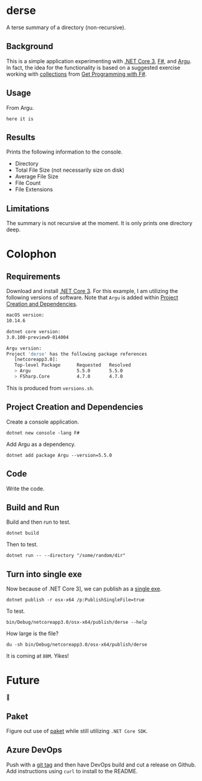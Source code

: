 # derse

A terse summary of a directory (non-recursive).

## Background

This is a simple application experimenting with [.NET Core 3](https://dotnet.microsoft.com/download/dotnet-core/3.0), [F#](https://fsharp.org/), and [Argu](https://fsprojects.github.io/Argu/). In fact, the idea for the functionality is based on a suggested exercise working with [collections](https://livebook.manning.com/book/get-programming-with-f-sharp/chapter-16/) from [Get Programming with F#](https://www.manning.com/books/get-programming-with-f-sharp).

## Usage

From Argu.

```
here it is
```

## Results

Prints the following information to the console.

- Directory
- Total File Size (not necessarily size on disk)
- Average File Size
- File Count
- File Extensions

## Limitations

The summary is not recursive at the moment. It is only prints one directory deep.

# Colophon

## Requirements

Download and install [.NET Core 3](https://dotnet.microsoft.com/download/dotnet-core/3.0). For this example, I am utilizing the following versions of software. Note that `Argu` is added within [Project Creation and Dependencies](#project-creation-and-dependencies).

```sh
macOS version:
10.14.6

dotnet core version:
3.0.100-preview9-014004

Argu version:
Project 'derse' has the following package references
   [netcoreapp3.0]:
   Top-level Package      Requested   Resolved
   > Argu                 5.5.0       5.5.0
   > FSharp.Core          4.7.0       4.7.0
```

This is produced from `versions.sh`.

## Project Creation and Dependencies

Create a console application.

```
dotnet new console -lang F#
```

Add Argu as a dependency.

```
dotnet add package Argu --version=5.5.0
```

## Code

Write the code.

## Build and Run

Build and then run to test.

```
dotnet build
```

Then to test.

```
dotnet run -- --directory "/some/random/dir"
```

## Turn into single exe

Now because of .NET Core 3], we can publish as a [single exe](https://devblogs.microsoft.com/dotnet/announcing-net-core-3-0-preview-5/).

```
dotnet publish -r osx-x64 /p:PublishSingleFile=true
```

To test.

```
bin/Debug/netcoreapp3.0/osx-x64/publish/derse --help
```

How large is the file?

```
du -sh bin/Debug/netcoreapp3.0/osx-x64/publish/derse
```

It is coming at `80M`. Yikes!

# Future

:construction:

## Paket

Figure out use of [paket](https://fsprojects.github.io/Paket/) while still utilizing `.NET Core SDK`.

## Azure DevOps

Push with a [git tag]() and then have DevOps build and cut a release on Github. Add instructions using `curl` to install to the README.
